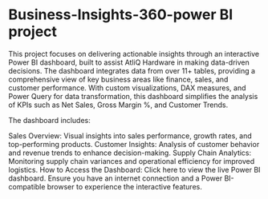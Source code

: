 # Business-Insights-360-power BI project
This project focuses on delivering actionable insights through an interactive Power BI dashboard, built to assist AtliQ Hardware in making data-driven decisions. The dashboard integrates data from over 11+ tables, providing a comprehensive view of key business areas like finance, sales, and customer performance. With custom visualizations, DAX measures, and Power Query for data transformation, this dashboard simplifies the analysis of KPIs such as Net Sales, Gross Margin %, and Customer Trends.

The dashboard includes:

Sales Overview: Visual insights into sales performance, growth rates, and top-performing products.
Customer Insights: Analysis of customer behavior and revenue trends to enhance decision-making.
Supply Chain Analytics: Monitoring supply chain variances and operational efficiency for improved logistics.
How to Access the Dashboard:
Click here to view the live Power BI dashboard.
Ensure you have an internet connection and a Power BI-compatible browser to experience the interactive features.

